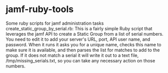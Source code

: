 # jamf-ruby-tools
Some ruby scripts for jamf administration tasks
create_static_group_by_serial.rb: This is a fairly simple Ruby script that leverages the jamf API to create a Static Group from a list of serial numbers. You need to edit it to add your server's URL, port, API user name, and password. When it runs it asks you for a unique name, checks this name to make sure it is available, and then parses the list for matches to add to the group. If it does not match a serial it will write it out to a text file, /tmp/missing_serials.txt, so you can take any necessary action on those numbers.
